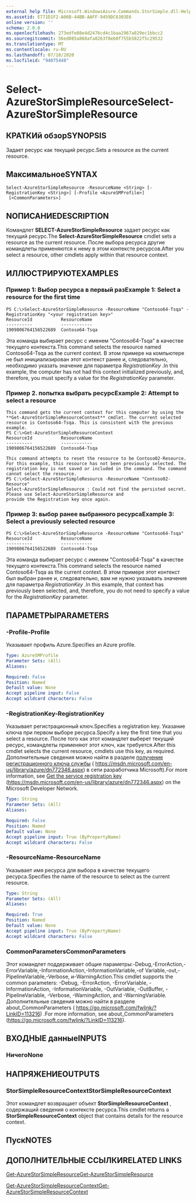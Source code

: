 ```yaml
---
external help file: Microsoft.WindowsAzure.Commands.StorSimple.dll-Help.xml
ms.assetid: E771D1F2-A06B-44BB-AAFF-9459DC6303E6
online version: ''
schema: 2.0.0
ms.openlocfilehash: 273edfe08e4d2476cd4c1baa2967a829ec1bbcc2
ms.sourcegitcommit: 56ed085a868afa8263f8eb0f755b5822f5c29532
ms.translationtype: MT
ms.contentlocale: ru-RU
ms.lasthandoff: 07/18/2020
ms.locfileid: "94075448"
---
```

# <span data-ttu-id="56f5f-101">Select-AzureStorSimpleResource</span><span class="sxs-lookup"><span data-stu-id="56f5f-101">Select-AzureStorSimpleResource</span></span>

## <span data-ttu-id="56f5f-102">КРАТКИй обзор</span><span class="sxs-lookup"><span data-stu-id="56f5f-102">SYNOPSIS</span></span>
<span data-ttu-id="56f5f-103">Задает ресурс как текущий ресурс.</span><span class="sxs-lookup"><span data-stu-id="56f5f-103">Sets a resource as the current resource.</span></span>

## <span data-ttu-id="56f5f-104">Максимальное</span><span class="sxs-lookup"><span data-stu-id="56f5f-104">SYNTAX</span></span>

```
Select-AzureStorSimpleResource -ResourceName <String> [-RegistrationKey <String>] [-Profile <AzureSMProfile>]
 [<CommonParameters>]
```

## <span data-ttu-id="56f5f-105">NОПИСАНИЕ</span><span class="sxs-lookup"><span data-stu-id="56f5f-105">DESCRIPTION</span></span>
<span data-ttu-id="56f5f-106">Командлет **SELECT-AzureStorSimpleResource** задает ресурс как текущий ресурс.</span><span class="sxs-lookup"><span data-stu-id="56f5f-106">The **Select-AzureStorSimpleResource** cmdlet sets a resource as the current resource.</span></span>
<span data-ttu-id="56f5f-107">После выбора ресурса другие командлеты применяются к нему в этом контексте ресурсов.</span><span class="sxs-lookup"><span data-stu-id="56f5f-107">After you select a resource, other cmdlets apply within that resource context.</span></span>

## <span data-ttu-id="56f5f-108">ИЛЛЮСТРИРУЮТ</span><span class="sxs-lookup"><span data-stu-id="56f5f-108">EXAMPLES</span></span>

### <span data-ttu-id="56f5f-109">Пример 1: Выбор ресурса в первый раз</span><span class="sxs-lookup"><span data-stu-id="56f5f-109">Example 1: Select a resource for the first time</span></span>
```
PS C:\>Select-AzureStorSimpleResource -ResourceName "Contoso64-Tsqa" -RegistrationKey "<your registration key>"
ResourceId           ResourceName
----------           ------------
1909806764156522689  Contoso64-Tsqa
```

<span data-ttu-id="56f5f-110">Эта команда выбирает ресурс с именем "Contoso64-Tsqa" в качестве текущего контекста.</span><span class="sxs-lookup"><span data-stu-id="56f5f-110">This command selects the resource named Contoso64-Tsqa as the current context.</span></span>
<span data-ttu-id="56f5f-111">В этом примере на компьютере не был инициализирован этот контекст ранее и, следовательно, необходимо указать значение для параметра *RegistrationKey* .</span><span class="sxs-lookup"><span data-stu-id="56f5f-111">In this example, the computer has not had this context initialized previously, and, therefore, you must specify a value for the *RegistrationKey* parameter.</span></span>

### <span data-ttu-id="56f5f-112">Пример 2. попытка выбрать ресурс</span><span class="sxs-lookup"><span data-stu-id="56f5f-112">Example 2: Attempt to select a resource</span></span>
```
This command gets the current context for this computer by using the **Get-AzureStorSimpleResourceContext** cmdlet. The current selected resource is Contoso64-Tsqa. This is consistent with the previous example. 
PS C:\>Get-AzureStorSimpleResourceContext
ResourceId           ResourceName
----------           ------------
1909806764156522689  Contoso64-Tsqa 

This command attempts to reset the resource to be Contoso02-Resource. For this example, this resource has not been previously selected. The registration key is not saved or included in the command. The command cannot select the resource. 
PS C:\>Select-AzureStorSimpleResource -ResourceName "Contoso02-Resource"
Select-AzureStorSimpleResource : Could not find the persisted secret. Please use Select-AzureStorSimpleResource and
provide the Registration key once again.
```

### <span data-ttu-id="56f5f-113">Пример 3: выбор ранее выбранного ресурса</span><span class="sxs-lookup"><span data-stu-id="56f5f-113">Example 3: Select a previously selected resource</span></span>
```
PS C:\>Select-AzureStorSimpleResource -ResourceName "Contoso64-Tsqa"
ResourceId           ResourceName
----------           ------------
1909806764156522689  Contoso64-Tsqa
```

<span data-ttu-id="56f5f-114">Эта команда выбирает ресурс с именем "Contoso64-Tsqa" в качестве текущего контекста.</span><span class="sxs-lookup"><span data-stu-id="56f5f-114">This command selects the resource named Contoso64-Tsqa as the current context.</span></span>
<span data-ttu-id="56f5f-115">В этом примере этот контекст был выбран ранее и, следовательно, вам не нужно указывать значение для параметра *RegistrationKey* .</span><span class="sxs-lookup"><span data-stu-id="56f5f-115">In this example, that context has previously been selected, and, therefore, you do not need to specify a value for the *RegistrationKey* parameter.</span></span>

## <span data-ttu-id="56f5f-116">ПАРАМЕТРЫ</span><span class="sxs-lookup"><span data-stu-id="56f5f-116">PARAMETERS</span></span>

### <span data-ttu-id="56f5f-117">-Profile</span><span class="sxs-lookup"><span data-stu-id="56f5f-117">-Profile</span></span>
<span data-ttu-id="56f5f-118">Указывает профиль Azure.</span><span class="sxs-lookup"><span data-stu-id="56f5f-118">Specifies an Azure profile.</span></span>

```yaml
Type: AzureSMProfile
Parameter Sets: (All)
Aliases: 

Required: False
Position: Named
Default value: None
Accept pipeline input: False
Accept wildcard characters: False
```

### <span data-ttu-id="56f5f-119">-RegistrationKey</span><span class="sxs-lookup"><span data-stu-id="56f5f-119">-RegistrationKey</span></span>
<span data-ttu-id="56f5f-120">Указывает регистрационный ключ.</span><span class="sxs-lookup"><span data-stu-id="56f5f-120">Specifies a registration key.</span></span>
<span data-ttu-id="56f5f-121">Указание ключа при первом выборе ресурса.</span><span class="sxs-lookup"><span data-stu-id="56f5f-121">Specify a key the first time that you select a resource.</span></span>
<span data-ttu-id="56f5f-122">После того как этот командлет выберет текущий ресурс, командлеты применяют этот ключ, как требуется.</span><span class="sxs-lookup"><span data-stu-id="56f5f-122">After this cmdlet selects the current resource, cmdlets use this key, as required.</span></span>
<span data-ttu-id="56f5f-123">Дополнительные сведения можно найти в разделе [получение регистрационного ключа службы](https://msdn.microsoft.com/en-us/library/azure/dn772346.aspx)  ( https://msdn.microsoft.com/en-us/library/azure/dn772346.aspx) в сети разработчика Microsoft).</span><span class="sxs-lookup"><span data-stu-id="56f5f-123">For more information, see [Get the service registration key](https://msdn.microsoft.com/en-us/library/azure/dn772346.aspx)  (https://msdn.microsoft.com/en-us/library/azure/dn772346.aspx) on the Microsoft Developer Network.</span></span>

```yaml
Type: String
Parameter Sets: (All)
Aliases: 

Required: False
Position: Named
Default value: None
Accept pipeline input: True (ByPropertyName)
Accept wildcard characters: False
```

### <span data-ttu-id="56f5f-124">-ResourceName</span><span class="sxs-lookup"><span data-stu-id="56f5f-124">-ResourceName</span></span>
<span data-ttu-id="56f5f-125">Указывает имя ресурса для выбора в качестве текущего ресурса.</span><span class="sxs-lookup"><span data-stu-id="56f5f-125">Specifies the name of the resource to select as the current resource.</span></span>

```yaml
Type: String
Parameter Sets: (All)
Aliases: 

Required: True
Position: Named
Default value: None
Accept pipeline input: True (ByPropertyName)
Accept wildcard characters: False
```

### <span data-ttu-id="56f5f-126">CommonParameters</span><span class="sxs-lookup"><span data-stu-id="56f5f-126">CommonParameters</span></span>
<span data-ttu-id="56f5f-127">Этот командлет поддерживает общие параметры:-Debug,-ErrorAction,-ErrorVariable,-InformationAction,-InformationVariable,-of Variable,-out,-PipelineVariable,-Verbose, и-WarningAction.</span><span class="sxs-lookup"><span data-stu-id="56f5f-127">This cmdlet supports the common parameters: -Debug, -ErrorAction, -ErrorVariable, -InformationAction, -InformationVariable, -OutVariable, -OutBuffer, -PipelineVariable, -Verbose, -WarningAction, and -WarningVariable.</span></span> <span data-ttu-id="56f5f-128">Дополнительные сведения можно найти в разделе about_CommonParameters ( https://go.microsoft.com/fwlink/?LinkID=113216) .</span><span class="sxs-lookup"><span data-stu-id="56f5f-128">For more information, see about_CommonParameters (https://go.microsoft.com/fwlink/?LinkID=113216).</span></span>

## <span data-ttu-id="56f5f-129">ВХОДНЫЕ данные</span><span class="sxs-lookup"><span data-stu-id="56f5f-129">INPUTS</span></span>

### <span data-ttu-id="56f5f-130">Ничего</span><span class="sxs-lookup"><span data-stu-id="56f5f-130">None</span></span>

## <span data-ttu-id="56f5f-131">НАПРЯЖЕНИЕ</span><span class="sxs-lookup"><span data-stu-id="56f5f-131">OUTPUTS</span></span>

### <span data-ttu-id="56f5f-132">StorSimpleResourceContext</span><span class="sxs-lookup"><span data-stu-id="56f5f-132">StorSimpleResourceContext</span></span>
<span data-ttu-id="56f5f-133">Этот командлет возвращает объект **StorSimpleResourceContext** , содержащий сведения о контексте ресурса.</span><span class="sxs-lookup"><span data-stu-id="56f5f-133">This cmdlet returns a **StorSimpleResourceContext** object that contains details for the resource context.</span></span>

## <span data-ttu-id="56f5f-134">Пуск</span><span class="sxs-lookup"><span data-stu-id="56f5f-134">NOTES</span></span>

## <span data-ttu-id="56f5f-135">ДОПОЛНИТЕЛЬНЫЕ ССЫЛКИ</span><span class="sxs-lookup"><span data-stu-id="56f5f-135">RELATED LINKS</span></span>

[<span data-ttu-id="56f5f-136">Get-AzureStorSimpleResource</span><span class="sxs-lookup"><span data-stu-id="56f5f-136">Get-AzureStorSimpleResource</span></span>](./Get-AzureStorSimpleResource.md)

[<span data-ttu-id="56f5f-137">Get-AzureStorSimpleResourceContext</span><span class="sxs-lookup"><span data-stu-id="56f5f-137">Get-AzureStorSimpleResourceContext</span></span>](./Get-AzureStorSimpleResourceContext.md)


